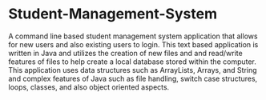 # Student-Management-System
A command line based student management system application that allows for new users and also existing users to login. This text based application is written in Java and utilizes the creation of new files and and read/write features of files to help create a local database stored within the computer. This application uses data structures such as ArrayLists, Arrays, and String and complex features of Java such as file handling, switch case structures, loops, classes, and also object oriented aspects. 
